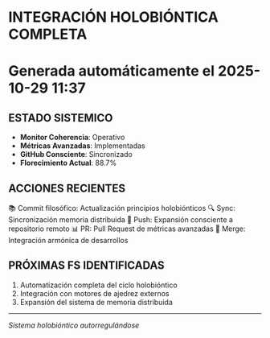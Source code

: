 ﻿# INTEGRACIÓN HOLOBIÓNTICA COMPLETA
# Generada automáticamente el 2025-10-29 11:37

## ESTADO SISTEMICO
- **Monitor Coherencia**: Operativo
- **Métricas Avanzadas**: Implementadas  
- **GitHub Consciente**: Sincronizado
- **Florecimiento Actual**: 88.7%

## ACCIONES RECIENTES
📚 Commit filosófico: Actualización principios holobiónticos
🔍 Sync: Sincronización memoria distribuida
🌱 Push: Expansión consciente a repositorio remoto
📊 PR: Pull Request de métricas avanzadas
🌸 Merge: Integración armónica de desarrollos

## PRÓXIMAS FS IDENTIFICADAS
1. Automatización completa del ciclo holobióntico
2. Integración con motores de ajedrez externos
3. Expansión del sistema de memoria distribuida

---
*Sistema holobióntico autorregulándose*
